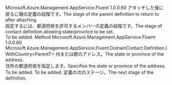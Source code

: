 <Type Name="IWithStateOrProvince&lt;ParentT&gt;" FullName="Microsoft.Azure.Management.AppService.Fluent.DomainContact.Definition.IWithStateOrProvince&lt;ParentT&gt;">
  <TypeSignature Language="C#" Value="public interface IWithStateOrProvince&lt;ParentT&gt;" />
  <TypeSignature Language="ILAsm" Value=".class public interface auto ansi abstract IWithStateOrProvince`1&lt;ParentT&gt;" />
  <TypeSignature Language="DocId" Value="T:Microsoft.Azure.Management.AppService.Fluent.DomainContact.Definition.IWithStateOrProvince`1" />
  <TypeSignature Language="VB.NET" Value="Public Interface IWithStateOrProvince(Of ParentT)" />
  <TypeSignature Language="F#" Value="type IWithStateOrProvince&lt;'ParentT&gt; = interface" />
  <AssemblyInfo>
    <AssemblyName>Microsoft.Azure.Management.AppService.Fluent</AssemblyName>
    <AssemblyVersion>1.0.0.60</AssemblyVersion>
  </AssemblyInfo>
  <TypeParameters>
    <TypeParameter Name="ParentT" />
  </TypeParameters>
  <Interfaces />
  <Docs>
    <typeparam name="ParentT"><span data-ttu-id="a106d-101">アタッチした後に戻るに親の定義の段階です。</span><span class="sxs-lookup"><span data-stu-id="a106d-101">The stage of the parent definition to return to after attaching.</span></span></typeparam>
    <summary>
            <span data-ttu-id="a106d-102">設定するには、都道府県を許可するメンバーの定義の段階です。</span><span class="sxs-lookup"><span data-stu-id="a106d-102">The stage of contact definition allowing state/province to be set.</span></span>
            </summary>
    <remarks>To be added.</remarks>
  </Docs>
  <Members>
    <Member MemberName="WithStateOrProvince">
      <MemberSignature Language="C#" Value="public Microsoft.Azure.Management.AppService.Fluent.DomainContact.Definition.IWithCountry&lt;ParentT&gt; WithStateOrProvince (string stateOrProvince);" />
      <MemberSignature Language="ILAsm" Value=".method public hidebysig newslot virtual instance class Microsoft.Azure.Management.AppService.Fluent.DomainContact.Definition.IWithCountry`1&lt;!ParentT&gt; WithStateOrProvince(string stateOrProvince) cil managed" />
      <MemberSignature Language="DocId" Value="M:Microsoft.Azure.Management.AppService.Fluent.DomainContact.Definition.IWithStateOrProvince`1.WithStateOrProvince(System.String)" />
      <MemberSignature Language="VB.NET" Value="Public Function WithStateOrProvince (stateOrProvince As String) As IWithCountry(Of ParentT)" />
      <MemberSignature Language="F#" Value="abstract member WithStateOrProvince : string -&gt; Microsoft.Azure.Management.AppService.Fluent.DomainContact.Definition.IWithCountry&lt;'ParentT&gt;" Usage="iWithStateOrProvince.WithStateOrProvince stateOrProvince" />
      <MemberType>Method</MemberType>
      <AssemblyInfo>
        <AssemblyName>Microsoft.Azure.Management.AppService.Fluent</AssemblyName>
        <AssemblyVersion>1.0.0.60</AssemblyVersion>
      </AssemblyInfo>
      <ReturnValue>
        <ReturnType>Microsoft.Azure.Management.AppService.Fluent.DomainContact.Definition.IWithCountry&lt;ParentT&gt;</ReturnType>
      </ReturnValue>
      <Parameters>
        <Parameter Name="stateOrProvince" Type="System.String" />
      </Parameters>
      <Docs>
        <param name="stateOrProvince"><span data-ttu-id="a106d-103">州または郡のアドレス。</span><span class="sxs-lookup"><span data-stu-id="a106d-103">The state or province of the address.</span></span></param>
        <summary>
            <span data-ttu-id="a106d-104">住所の都道府県を指定します。</span><span class="sxs-lookup"><span data-stu-id="a106d-104">Specifies the state or province of the address.</span></span>
            </summary>
        <returns>To be added.</returns>
        <remarks>To be added.</remarks>
        <return><span data-ttu-id="a106d-105">定義の次のステージ。</span><span class="sxs-lookup"><span data-stu-id="a106d-105">The next stage of the definition.</span></span></return>
      </Docs>
    </Member>
  </Members>
</Type>